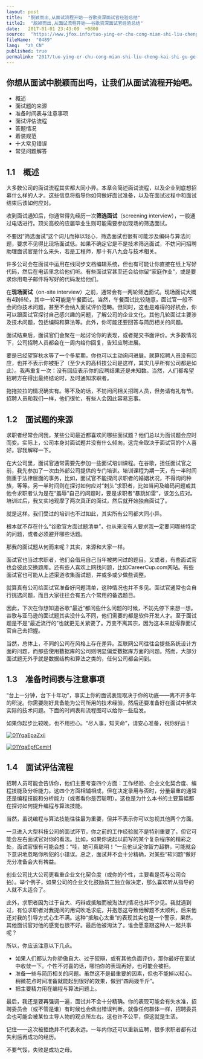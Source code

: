 ```yaml
---
layout: post
title:  "脱颖而出,从面试流程开始——谷歌资深面试官经验总结"
title2:  "脱颖而出,从面试流程开始——谷歌资深面试官经验总结"
date:   2017-01-01 23:43:09  +0800
source:  "https://www.jfox.info/tuo-ying-er-chu-cong-mian-shi-liu-cheng-kai-shi-gu-ge-zi-shen-mian-shi-guan-jing-yan-zong-jie.html"
fileName:  "0489"
lang:  "zh_CN"
published: true
permalink: "2017/tuo-ying-er-chu-cong-mian-shi-liu-cheng-kai-shi-gu-ge-zi-shen-mian-shi-guan-jing-yan-zong-jie.html"
---
```




## 你想从面试中脱颖而出吗，让我们从面试流程开始吧。

- 概述
- 面试题的来源
- 准备时间表与注意事项
- 面试评估流程
- 答题情况
- 着装规范
- 十大常见错误
- 常见问题解答

## 1.1　概述

大多数公司的面试流程其实都大同小异。本章会简述面试流程，以及企业到底想招募什么样的人才。这些信息将指导你如何做好面试准备，以及在面试过程中和面试结束后该如何应对。

收到面试通知后，你通常得先经历一次**筛选面试**（screening interview），一般通过电话进行。顶尖高校的应届毕业生则可能需要参加现场的筛选面试。

不要因“筛选面试”这个词儿而掉以轻心，筛选面试也很有可能涉及编码与算法问题，要求不见得比现场面试低。如果不确定它是不是技术筛选面试，不妨问问招聘助理面试官是什么来头，若是工程师，那十有八九会与技术相关。

许多公司会在面试中运用在线同步文档编辑系统，但也有可能让你直接在纸上写好代码，然后在电话里念给他们听。有些面试官甚至还会给你留“家庭作业”，或是要求你用电子邮件将写好的代码发给他们。

在**现场面试**（on-site interview）之前，通常会有一两轮筛选面试。现场面试大概有4到6轮，其中一轮可能是午餐面试。当然，午餐面试比较随意，面试官一般不会问你技术问题，甚至不会纳入面试评价范畴。但同时，这也是难得的好机会，你可以跟面试官探讨自己感兴趣的问题，了解公司的企业文化。其他几轮面试主要涉及技术问题，包括编码和算法等。此外，你可能还要回答与简历相关的问题。

面试结束后，面试官们会聚在一起讨论你的表现，或者提交书面评价。大多数情况下，公司招聘人员都会在一周内给你回复，告知应聘进展。

要是已经望穿秋水等了一个多星期，你也可以主动询问进展。就算招聘人员没有回应，也并不表示你被拒了（至少大的高科技公司是这样，其实几乎所有公司都是如此）。我再重复一次：没有回应表示你的应聘结果还是未知数。当然，人们都希望招聘方在得出最终结论时，及时通知求职者。

拖拖拉拉的情况确实有。等不及的话，不妨问问相关招聘人员，但务请有礼有节。招聘人员和我们一样，他们很忙，有些人会因此容易忘事。

## 1.2　面试题的来源

求职者经常会问我，某些公司最近都喜欢问哪些面试题？他们总以为面试题会应时而变。实际上，公司本身对面试题并没有什么倾向，这完全取决于面试官的个人喜好。容我解释一下。

在大公司里，面试官通常需要先参加一些面试培训课程。在谷歌，担任面试官之前，我先参加了一次由外部公司提供的专门培训。培训课程为期一天，有一半时间侧重于法律层面的事务，比如，面试官不能探问求职者的婚姻状况，不得询问种族，等等。另一半时间则在探讨如何应对“刺头”求职者，比如当问及编码问题或其他令求职者认为是在“羞辱”自己的问题时，要是求职者“暴跳如雷”，该怎么应对。培训过后，我又实地观摩了两次真正的面试，然后就开始独自面试了。

就是这样。我们受过的培训也不过如此，其实所有公司都大同小异。

根本就不存在什么“谷歌官方面试题清单”，也从来没有人要求我一定要问哪些特定的问题，或者必须避开哪些话题。

那我的面试题从何而来呢？其实，来源和大家一样。

面试官也当过求职者，他们会借用自己当年被拷问过的题目。又或者，有些面试官也会彼此交换题库。还有些人喜欢上网找问题，比如CareerCup.com网站。有些面试官也可能从上述渠道收集面试题，并或多或少做些调整。

就算真有公司给面试官准备好问题清单，这种情况也并不多见。面试官通常也会自行挑选问题，而且大家往往会有五六个常用的备选题目。

因此，下次在你想知道谷歌“最近”都问些什么问题的时候，不妨先停下来想一想。谷歌与亚马逊的面试题其实没什么不同，他们需要的都是软件开发人才。至于面试题是不是“最近流行的”也就更无关紧要了。万变不离其宗，因为这本来就得靠面试官自己去把握。

当然，总体上，不同的公司在风格上存在差异。互联网公司往往会提些系统设计方面的问题，而那些使用数据库的公司则明显偏爱数据库方面的问题。然而，大部分面试题无外乎就是数据结构和算法之类的，任何公司都会问到。

## 1.3　准备时间表与注意事项

“台上一分钟，台下十年功”，事实上你的面试表现取决于你的功底——离不开多年的积淀。你需要刚好具备能为公司所用的技术经验，然后还要准备好在面试中解决实际的技术问题。下面的时间表和流程图可以给你一些启发。

如果你起步比较晚，也不用担心。“尽人事，知天命”，请安心准备，祝你好运！

[![01YqaEpaZxii](c4282ca)](https://www.jfox.info/go.php?url=http://www.jfox.info/wp-content/uploads/2013/11/01YqaEpaZxii.small)[
](https://www.jfox.info/go.php?url=http://www.ituring.com.cn/download/01YqaEpaZxii.big)

[![01YqaEpfCemH](54b9420)](https://www.jfox.info/go.php?url=http://www.jfox.info/wp-content/uploads/2013/11/01YqaEpfCemH.small)[
](https://www.jfox.info/go.php?url=http://www.ituring.com.cn/download/01YqaEpfCemH.big)

## 1.4　面试评估流程

招聘人员可能会告诉你，他们主要考查四个方面：工作经验、企业文化契合度、编程技能及分析能力。这四个方面相辅相成，但在决定录用与否时，分量最重的通常还是编程技能和分析能力（或者看你是否聪明）。这也是为什么本书的主要篇幅都在探讨如何提升编程与算法技能。

当然，虽说编程与算法技能往往最为重要，但并不表示你可以忽视其他两个方面。

一旦进入大型科技公司的面试环节，你之前的工作经验就不是特别重要了，但它可能会左右面试官对你的看法。比如，如果你说起以前写的某个复杂程序的精彩之处，面试官很有可能会想：“哇，她可真聪明！”一旦他认定你智力超群，可能就会下意识地忽略你所犯的小错误。总之，面试并不会十分精确，对某些“软问题”做好充分准备会大有裨益。

创业公司比大公司更看重企业文化契合度（或你的个性，主要看是否与公司合拍）。举个例子，如果公司的企业文化鼓励员工独立做决定，那么喜欢听从指导的人就不太适合了。

此外，求职者因为过于自大、巧辩或抵触而被淘汰的情况也并不少见。我就遇到过，有位求职者对我提问的用词吹毛求疵，并抱怨这导致他解题不太顺利，后来他还对我的引导方式心生不满。这种“抵触心太重”的表现其实也是一个警示，果然，其他面试官对他的感觉也很不好。最后他被淘汰了。谁会愿意跟这种人一起共事呢？

所以，你应该注意以下几点。

- 如果人们都认为你骄傲自大、过于狡辩，或有其他负面评价，那你最好在面试中收敛一下。个性不讨喜的话，哪怕你的表现再好，也可能会被拒。
- 准备一些与简历相关的问题。虽然这不是最重要的因素，但也不能掉以轻心。稍微花点时间准备就能起到很好的效果，做到“四两拨千斤”。
- 把主要精力用在编程与算法问题上。

最后，我还是要再强调一遍，面试并不会十分精确。你的表现可能会有失水准，招聘委员会（或不管是谁）有时候也会做出错误判断。就像任何群体一样，招聘委员会也可能会被某位主导人物的观点所左右。这也许不公平，但这就是生活。

记住——这次被拒绝并不代表永远。一年内你还可以重新应聘，很多求职者都有过失利后再成功的经历。

不要气馁，失败是成功之母。
